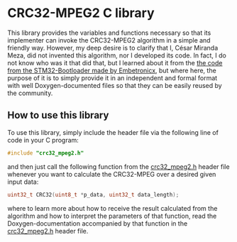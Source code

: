 # CRC32-MPEG2 C library

This library provides the variables and functions necessary so that its implementer can invoke the CRC32-MPEG2 algorithm
in a simple and friendly way. However, my deep desire is to clarify that I, César Miranda Meza, did not invented this
algorithm, nor I developed its code. In fact, I do not know who was it that did that, but I learned about it from the
<a href=https://github.com/Embetronicx/STM32-Bootloader/blob/main/Bootloader_Example/HostApp/PcTool/etx_ota_update_main.c>
the code from the STM32-Bootloader made by Embetronicx</a>, but where here, the purpose of it is to simply provide it in
an independent and formal format with well Doxygen-documented files so that they can be easily reused by the community.

## How to use this library

To use this library, simply include the header file via the following line of code in your C program:

```c
#include "crc32_mpeg2.h"
```

and then just call the following function from the
<a href=https://github.com/Mortrack/CRC32-MPEG2/blob/main/Inc/crc32_mpeg2.h>crc32_mpeg2.h</a> header file whenever you
want to calculate the CRC32-MPEG over a desired given input data:

```c
uint32_t CRC32(uint8_t *p_data, uint32_t data_length);
```

where to learn more about how to receive the result calculated from the algorithm and how to interpret the parameters of
that function, read the Doxygen-documentation accompanied by that function in the
<a href=https://github.com/Mortrack/CRC32-MPEG2/blob/main/Inc/crc32_mpeg2.h>crc32_mpeg2.h</a> header file.